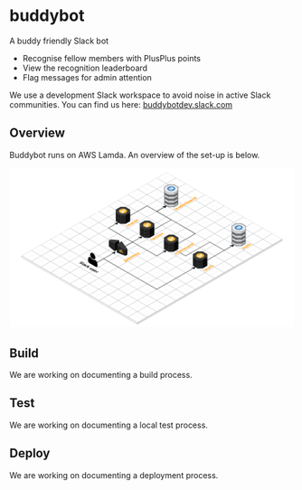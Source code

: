 # buddybot

A buddy friendly Slack bot

* Recognise fellow members with PlusPlus points
* View the recognition leaderboard
* Flag messages for admin attention

We use a development Slack workspace to avoid noise in active Slack communities. You can find us here: [buddybotdev.slack.com](https://buddybotdev.slack.com/)

## Overview

Buddybot runs on AWS Lamda. An overview of the set-up is below.

![AWS Lambda Architecture](/docs/BuddyBot.png)

## Build

We are working on documenting a build process.

## Test

We are working on documenting a local test process.

## Deploy

We are working on documenting a deployment process.
